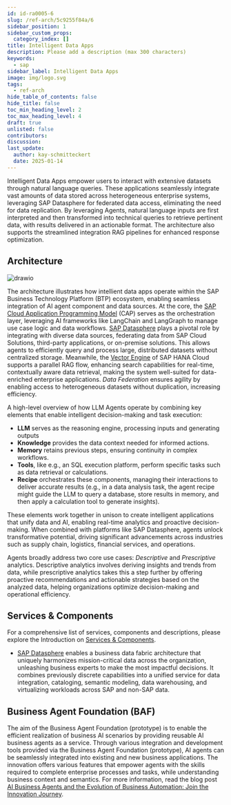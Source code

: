 ```yaml
---
id: id-ra0005-6
slug: /ref-arch/5c9255f84a/6
sidebar_position: 1
sidebar_custom_props:
  category_index: []
title: Intelligent Data Apps
description: Please add a description (max 300 characters)
keywords:
  - sap
sidebar_label: Intelligent Data Apps
image: img/logo.svg
tags:
  - ref-arch
hide_table_of_contents: false
hide_title: false
toc_min_heading_level: 2
toc_max_heading_level: 4
draft: true
unlisted: false
contributors: 
discussion: 
last_update:
  author: kay-schmitteckert
  date: 2025-01-14
---
```


Intelligent Data Apps empower users to interact with extensive datasets through natural language queries. These applications seamlessly integrate vast amounts of data stored across heterogeneous enterprise systems, leveraging SAP Datasphere for federated data access, eliminating the need for data replication. By leveraging Agents, natural language inputs are first interpreted and then transformed into technical queries to retrieve pertinent data, with results delivered in an actionable format. The architecture also supports the streamlined integration RAG pipelines for enhanced response optimization.

## Architecture

![drawio](./drawio/reference-architecture-generative-ai-intelligent-data-apps.drawio)

The architecture illustrates how intellient data apps operate within the SAP Business Technology Platform (BTP) ecosystem, enabling
seamless integration of AI agent component and data sources. At the core, the [SAP Cloud Application Programming Model](./#sap-cloud-application-programming-model) (CAP)
serves as the orchestration layer, leveraging AI frameworks like LangChain and LangGraph to manage use case logic and data workflows.
[SAP Datasphere](./#services--components) plays a pivotal role by integrating with diverse data sources, federating data from SAP Cloud Solutions, third-party
applications, or on-premise solutions. This allows agents to efficiently query and process large, distributed datasets without
centralized storage. Meanwhile, the [Vector Engine](./#vector-engine) of SAP HANA Cloud supports a parallel RAG flow, enhancing search capabilities for real-time, contextually aware data retrieval, making the system well-suited for data-enriched enterprise applications. _Data Federation_ ensures agility by enabling access to heterogeneous datasets without duplication, increasing efficiency.

A high-level overview of how LLM Agents operate by combining key elements that enable intelligent decision-making and task execution:

- **LLM** serves as the reasoning engine, processing inputs and generating outputs
- **Knowledge** provides the data context needed for informed actions.
- **Memory** retains previous steps, ensuring continuity in complex workflows.
- **Tools**, like e.g., an SQL execution platform, perform specific tasks such as data retrieval or calculations.
- **Recipe** orchestrates these components, managing their interactions to deliver accurate results (e.g., in a data analysis task, the agent recipe might guide the LLM to query a database, store results in memory, and then apply a calculation tool to generate insights).

These elements work together in unison to create intelligent applications that unify data and AI, enabling real-time analytics and proactive decision-making. When combined with platforms like SAP Datasphere, agents unlock transformative potential, driving
significant advancements across industries such as supply chain, logistics, financial services, and operations.

Agents broadly address two core use cases: _Descriptive_ and _Prescriptive_ analytics. Descriptive analytics involves
deriving insights and trends from data, while prescriptive analytics takes this a step further by offering proactive recommendations and actionable strategies based on the analyzed data, helping organizations optimize decision-making and operational efficiency.

## Services & Components

For a comprehensive list of services, components and descriptions, please explore the Introduction on [Services & Components](./#services--components).

- [SAP Datasphere](https://discovery-center.cloud.sap/serviceCatalog/a62771ea-b7bf-4746-9d4b-fec20ade5281) enables a business data fabric architecture that uniquely harmonizes mission-critical data across the organization, unleashing business experts to make the most impactful decisions. It combines previously discrete capabilities into a unified service for data integration, cataloging, semantic modeling, data warehousing, and virtualizing workloads across SAP and non-SAP data.

## Business Agent Foundation (BAF)

The aim of the Business Agent Foundation (prototype) is to enable the efficient realization of business AI scenarios by providing reusable AI business agents as a service.
Through various integration and development tools provided via the Business Agent Foundation (prototype),
AI agents can be seamlessly integrated into existing and new business applications.
The innovation offers various features that empower agents with the skills required to complete enterprise processes and tasks,
while understanding business context and semantics. For more information, read the blog post [AI Business Agents and the Evolution of Business Automation: Join the Innovation Journey](https://community.sap.com/t5/technology-blogs-by-sap/ai-business-agents-and-the-evolution-of-business-automation-join-the/ba-p/13614232).